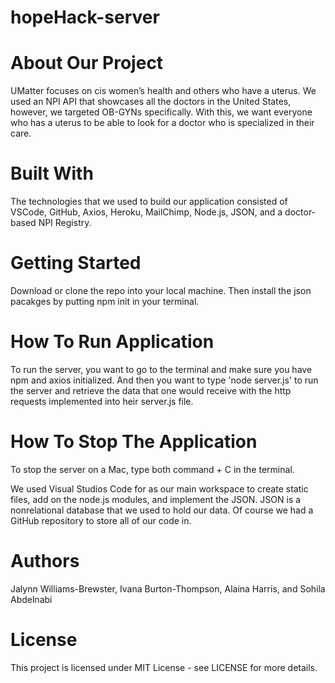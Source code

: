 # hopeHack-server


# About Our Project
UMatter focuses on cis women’s health and others who have a uterus. We used an NPI API that showcases all the doctors in the United States, however, we targeted OB-GYNs specifically. With this, we want everyone who has a uterus to be able to look for a doctor who is specialized in their care.

# Built With
The technologies that we used to build our application consisted of VSCode, GitHub, Axios, Heroku, MailChimp, Node.js, JSON, and a doctor-based NPI Registry.

# Getting Started
Download or clone the repo into your local machine. Then install the json pacakges by putting npm init in your terminal. 

# How To Run Application
To run the server, you want to go to the terminal and make sure you have npm and axios initialized. And then you want to type 'node server.js' to run the server and retrieve the data that one would receive with the http requests implemented into heir server.js file.

# How To Stop The Application
To stop the server on a Mac, type both command + C in the terminal. 

We used Visual Studios Code for as our main workspace to create static files, add on the node.js modules, and implement the JSON. JSON is a nonrelational database that we used to hold our data. Of course we had a GitHub repository to store all of our code in. 

# Authors
Jalynn Williams-Brewster, Ivana Burton-Thompson, Alaina Harris, and Sohila Abdelnabi

# License
This project is licensed under MIT License - see LICENSE for more details.



